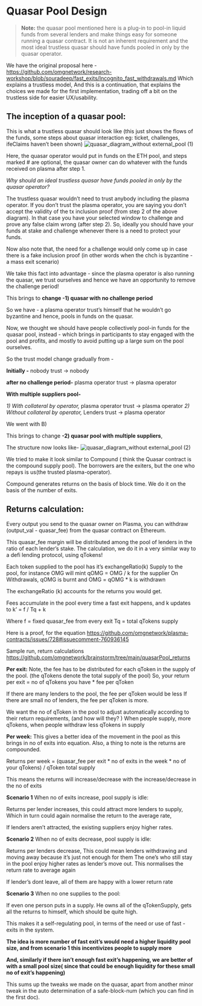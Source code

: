 # Quasar Pool Design

> **Note:** the quasar pool mentioned here is a plug-in to pool-in liquid funds from several lenders and make things easy for someone running a quasar contract. It is not an inherent requirement and the most ideal trustless quasar should have funds pooled in only by the quasar operator.

We have the original proposal here - https://github.com/omgnetwork/research-workshop/blob/souradeep/fast_exits/Incognito_fast_withdrawals.md
Which explains a trustless model, And this is a continuation, that explains the choices we made for the first implementation, trading off a bit on the trustless side for easier UX/usability.

## The inception of a quasar pool:

This is what a trustless quasar should look like (this just shows the flows of the funds, some steps about quasar interaction eg: ticket, challenges, ifeClaims haven’t been shown)
![quasar_diagram_without external_pool (1)](https://user-images.githubusercontent.com/26090752/112024174-ee391280-8b59-11eb-8406-fa7d7d460e98.jpg)

Here, the quasar operator would put in funds on the ETH pool, and steps marked # are optional, the quasar owner can do whatever with the funds received on plasma after step 1. 

*Why should an ideal trustless quasar have funds pooled in only by the quasar operator?*

The trustless quasar wouldn’t need to trust anybody including the plasma operator. If you don’t trust the plasma operator, you are saying you don’t accept the validity of the tx inclusion proof (from step 2 of the above diagram). In that case you have your selected window to challenge and prove any false claim wrong (after step 2). So, ideally you should have your funds at stake and challenge whenever there is a need to protect your funds.

Now also note that, the need for a challenge would only come up in case there is a fake inclusion proof (in other words when the chch is byzantine - a mass exit scenario)

We take this fact into advantage - since the plasma operator is also running the quasar, we trust ourselves and hence we have an opportunity to remove the challenge period!

This brings to **change -1) quasar with no challenge period**

So we have - a plasma operator trust’s himself that he wouldn’t go byzantine and hence, pools in funds on the quasar.

Now, we thought we should have people collectively pool-in funds for the quasar pool, instead - which brings in participants to stay engaged with the pool and profits, and mostly to avoid putting up a large sum on the pool ourselves. 

So the trust model change gradually from -

**Initially -**
nobody trust -> nobody

**after no challenge period-**
plasma operator trust -> plasma operator

**With multiple suppliers pool-**

*1) With collateral by operator,*
      plasma operator trust -> plasma operator
*2) Without collateral by operator,*
           Lenders trust -> plasma operator 

We went with B) 

This brings to change **-2) quasar pool with multiple suppliers**,


The structure now looks like-
![quasar_diagram_without external_pool (2)](https://user-images.githubusercontent.com/26090752/112024138-e5484100-8b59-11eb-979d-2d72e08c6c93.jpg)

We tried to make it look similar to Compound ( think the Quasar contract is the compound supply pool). The borrowers are the exiters, but the one who repays is us(the trusted plasma-operator).

Compound generates returns on the basis of block time. We do it on the basis of the number of exits. 

## Returns calculation: 

Every output you send to the quasar owner on Plasma, you can withdraw 
(output_val - quasar_fee)
from the quasar contract on Ethereum. 

This quasar_fee margin will be distributed among the pool of lenders in the ratio of each lender’s stake.
The calculation, we do it in a very similar way to a defi lending protocol, using qTokens!

Each token supplied to the pool has it’s exchangeRatio(k)
Supply to the pool,
                    for instance OMG will mint qOMG = OMG / k for the supplier
On Withdrawals,
                    qOMG is burnt and OMG = qOMG * k is withdrawn

The exchangeRatio (k) accounts for the returns you would get.

Fees accumulate in the pool every time a fast exit happens, and k updates to
k’ = f / Tq + k

Where f = fixed quasar_fee from every exit
           Tq = total qTokens supply

Here is a proof, for the equation https://github.com/omgnetwork/plasma-contracts/issues/728#issuecomment-760936145

Sample run, return calculations
https://github.com/omgnetwork/brainstorm/tree/main/quasarPool_returns

**Per exit:**
Note, the fee has to be distributed for each qToken in the supply of the pool. (the qTokens denote the total supply of the pool)
So, your return per exit  = no of qTokens you have * fee per qToken

If there are many lenders to the pool, the fee per qToken would be less
If there are small no of lenders, the fee per qToken is more.

We want the no of qToken in the pool to adjust automatically according to their return requirements,
(and how will they? )
When people supply, more qTokens, 
when people withdraw less qTokens in supply

**Per week:**
This gives a better idea of the movement in the pool as this brings in no of exits into equation.
Also, a thing to note is the returns are compounded.

Returns per week =
 (quasar_fee per exit * no of exits in the week * no of your qTokens) / qToken total supply  

This means the returns will increase/decrease with the increase/decrease in the no of exits

**Scenario 1**
When no of exits increase, pool supply is idle:

Returns per lender increases,
this could attract more lenders to supply,
Which in turn could again normalise the return to the average rate,

If lenders aren’t attracted, the existing suppliers enjoy higher rates.


**Scenario 2**
When no of exits decrease, pool supply is idle:

Returns per lenders decrease,
This could mean lenders withdrawing and moving away because it’s just not enough for them
The one’s who still stay in the pool enjoy higher rates as lender’s move out.
This normalises the return rate to average again

If lender’s dont leave, all of them are happy with a lower return rate


**Scenario 3**
When no one supplies to the pool:

If even one person puts in a supply. He owns all of the qTokenSupply, gets all the returns to himself, which should be quite high.

This makes it a self-regulating pool, in terms of the need or use of fast -exits in the system.


**The idea is more number of fast exit’s would need a higher liquidity pool size, and from scenario 1 this incentivizes people to supply more**

**And, similarly if there isn’t enough fast exit’s happening, we are better of with a small pool size( since that could be enough liquidity for these small no of exit’s happening)**


This sums up the tweaks we made on the quasar, apart from another minor tweak in the auto determination of a safe-block-num (which you can find in the first doc).
